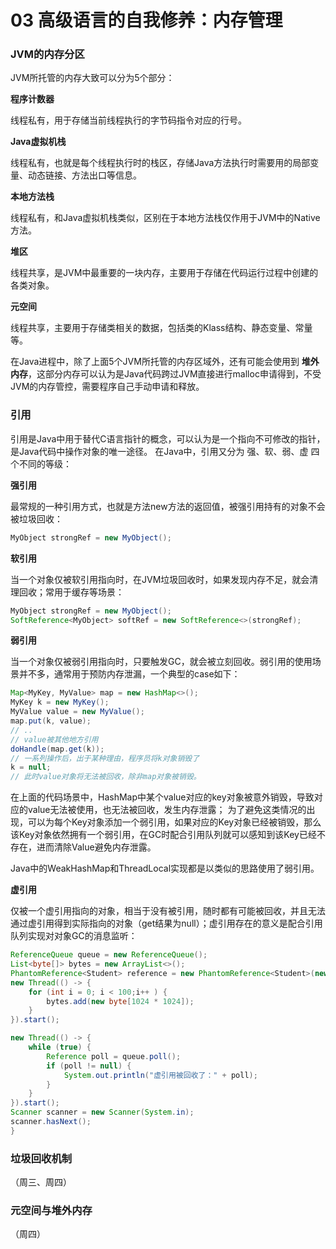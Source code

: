 # 03 高级语言的自我修养：内存管理

### JVM的内存分区

JVM所托管的内存大致可以分为5个部分：

**程序计数器**

线程私有，用于存储当前线程执行的字节码指令对应的行号。

**Java虚拟机栈**

线程私有，也就是每个线程执行时的栈区，存储Java方法执行时需要用的局部变量、动态链接、方法出口等信息。

**本地方法栈**

线程私有，和Java虚拟机栈类似，区别在于本地方法栈仅作用于JVM中的Native方法。

**堆区**

线程共享，是JVM中最重要的一块内存，主要用于存储在代码运行过程中创建的各类对象。

**元空间**

线程共享，主要用于存储类相关的数据，包括类的Klass结构、静态变量、常量等。

在Java进程中，除了上面5个JVM所托管的内存区域外，还有可能会使用到 **堆外内存**，这部分内存可以认为是Java代码跨过JVM直接进行malloc申请得到，不受JVM的内存管控，需要程序自己手动申请和释放。

### 引用

引用是Java中用于替代C语言指针的概念，可以认为是一个指向不可修改的指针，是Java代码中操作对象的唯一途径。 在Java中，引用又分为 强、软、弱、虚 四个不同的等级：

**强引用**

最常规的一种引用方式，也就是方法new方法的返回值，被强引用持有的对象不会被垃圾回收：

```java
MyObject strongRef = new MyObject();
```

**软引用**

当一个对象仅被软引用指向时，在JVM垃圾回收时，如果发现内存不足，就会清理回收；常用于缓存等场景：

```java
MyObject strongRef = new MyObject();
SoftReference<MyObject> softRef = new SoftReference<>(strongRef);
```

**弱引用**

当一个对象仅被弱引用指向时，只要触发GC，就会被立刻回收。弱引用的使用场景并不多，通常用于预防内存泄漏，一个典型的case如下：

```java
Map<MyKey, MyValue> map = new HashMap<>();
MyKey k = new MyKey();
MyValue value = new MyValue();
map.put(k, value);
// ..
// value被其他地方引用
doHandle(map.get(k));
// 一系列操作后，出于某种理由，程序员将k对象销毁了
k = null;
// 此时value对象将无法被回收，除非map对象被销毁。
```

在上面的代码场景中，HashMap中某个value对应的key对象被意外销毁，导致对应的value无法被使用，也无法被回收，发生内存泄露；
为了避免这类情况的出现，可以为每个Key对象添加一个弱引用，如果对应的Key对象已经被销毁，那么该Key对象依然拥有一个弱引用，在GC时配合引用队列就可以感知到该Key已经不存在，进而清除Value避免内存泄露。

Java中的WeakHashMap和ThreadLocal实现都是以类似的思路使用了弱引用。

**虚引用**

仅被一个虚引用指向的对象，相当于没有被引用，随时都有可能被回收，并且无法通过虚引用得到实际指向的对象（get结果为null）；虚引用存在的意义是配合引用队列实现对对象GC的消息监听：

```java
ReferenceQueue queue = new ReferenceQueue();
List<byte[]> bytes = new ArrayList<>();
PhantomReference<Student> reference = new PhantomReference<Student>(new Student(),queue);
new Thread(() -> {
    for (int i = 0; i < 100;i++ ) {
        bytes.add(new byte[1024 * 1024]);
    }
}).start();

new Thread(() -> {
    while (true) {
        Reference poll = queue.poll();
        if (poll != null) {
            System.out.println("虚引用被回收了：" + poll);
        }
    }
}).start();
Scanner scanner = new Scanner(System.in);
scanner.hasNext();
}
```

### 垃圾回收机制

（周三、周四）

### 元空间与堆外内存

（周四）